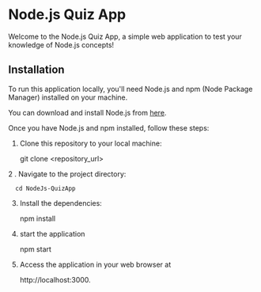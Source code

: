 # Node.js Quiz App

Welcome to the Node.js Quiz App, a simple web application to test your knowledge of Node.js concepts!

## Installation

To run this application locally, you'll need Node.js and npm (Node Package Manager) installed on your machine. 

You can download and install Node.js from [here](https://nodejs.org/).

Once you have Node.js and npm installed, follow these steps:

1. Clone this repository to your local machine:

      git clone <repository_url>

2 . Navigate to the project directory:

      cd NodeJs-QuizApp

3. Install the dependencies:

      npm install

4. start the application

      npm start

5. Access the application in your web browser at

     http://localhost:3000.

         
